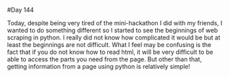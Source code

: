 #Day 144

Today, despite being very tired of the mini-hackathon I did with my friends, I wanted to do something different so I started to see the beginnings of web scraping in python. I really did not know how complicated it would be but at least the beginnings are not difficult. What I feel may be confusing is the fact that if you do not know how to read html, it will be very difficult to be able to access the parts you need from the page. But other than that, getting information from a page using python is relatively simple!